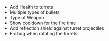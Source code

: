 - Add Health to turrets
- Multiple types of bullets
- Type of Weapon
- Show cooldown for the fire time
- Add reflection shield against turret projectiles
- Fix bug when rotating the turrets